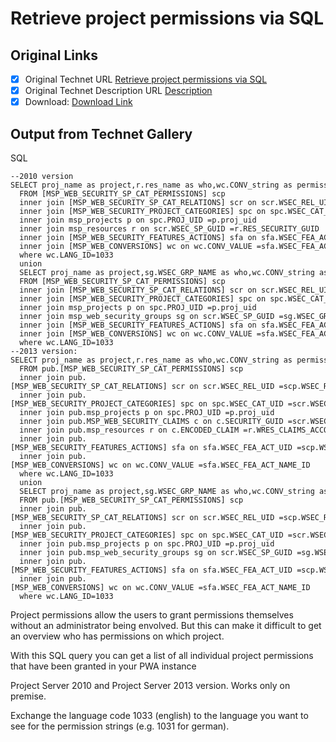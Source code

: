 # Retrieve project permissions via SQL

## Original Links

- [x] Original Technet URL [Retrieve project permissions via SQL](https://gallery.technet.microsoft.com/Retrieve-permissions-via-f5ba6daa)
- [x] Original Technet Description URL [Description](https://gallery.technet.microsoft.com/Retrieve-permissions-via-f5ba6daa/description)
- [x] Download: [Download Link](Download\Project_Permissions.sql)

## Output from Technet Gallery

SQL

```
--2010 version
SELECT proj_name as project,r.res_name as who,wc.CONV_string as permission
  FROM [MSP_WEB_SECURITY_SP_CAT_PERMISSIONS] scp
  inner join [MSP_WEB_SECURITY_SP_CAT_RELATIONS] scr on scr.WSEC_REL_UID =scp.WSEC_REL_UID
  inner join [MSP_WEB_SECURITY_PROJECT_CATEGORIES] spc on spc.WSEC_CAT_UID =scr.WSEC_CAT_UID
  inner join msp_projects p on spc.PROJ_UID =p.proj_uid
  inner join msp_resources r on scr.WSEC_SP_GUID =r.RES_SECURITY_GUID
  inner join [MSP_WEB_SECURITY_FEATURES_ACTIONS] sfa on sfa.WSEC_FEA_ACT_UID =scp.WSEC_FEA_ACT_UID
  inner join [MSP_WEB_CONVERSIONS] wc on wc.CONV_VALUE =sfa.WSEC_FEA_ACT_NAME_ID
  where wc.LANG_ID=1033
  union
  SELECT proj_name as project,sg.WSEC_GRP_NAME as who,wc.CONV_string as permission
  FROM [MSP_WEB_SECURITY_SP_CAT_PERMISSIONS] scp
  inner join [MSP_WEB_SECURITY_SP_CAT_RELATIONS] scr on scr.WSEC_REL_UID =scp.WSEC_REL_UID
  inner join [MSP_WEB_SECURITY_PROJECT_CATEGORIES] spc on spc.WSEC_CAT_UID =scr.WSEC_CAT_UID
  inner join msp_projects p on spc.PROJ_UID =p.proj_uid
  inner join msp_web_security_groups sg on scr.WSEC_SP_GUID =sg.WSEC_GRP_GUID
  inner join [MSP_WEB_SECURITY_FEATURES_ACTIONS] sfa on sfa.WSEC_FEA_ACT_UID =scp.WSEC_FEA_ACT_UID
  inner join [MSP_WEB_CONVERSIONS] wc on wc.CONV_VALUE =sfa.WSEC_FEA_ACT_NAME_ID
  where wc.LANG_ID=1033
--2013 version:
SELECT proj_name as project,r.res_name as who,wc.CONV_string as permission
  FROM pub.[MSP_WEB_SECURITY_SP_CAT_PERMISSIONS] scp
  inner join pub.[MSP_WEB_SECURITY_SP_CAT_RELATIONS] scr on scr.WSEC_REL_UID =scp.WSEC_REL_UID
  inner join pub.[MSP_WEB_SECURITY_PROJECT_CATEGORIES] spc on spc.WSEC_CAT_UID =scr.WSEC_CAT_UID
  inner join pub.msp_projects p on spc.PROJ_UID =p.proj_uid
  inner join pub.MSP_WEB_SECURITY_CLAIMS c on c.SECURITY_GUID =scr.WSEC_SP_GUID
  inner join pub.msp_resources r on c.ENCODED_CLAIM =r.WRES_CLAIMS_ACCOUNT
  inner join pub.[MSP_WEB_SECURITY_FEATURES_ACTIONS] sfa on sfa.WSEC_FEA_ACT_UID =scp.WSEC_FEA_ACT_UID
  inner join pub.[MSP_WEB_CONVERSIONS] wc on wc.CONV_VALUE =sfa.WSEC_FEA_ACT_NAME_ID
  where wc.LANG_ID=1033
  union
  SELECT proj_name as project,sg.WSEC_GRP_NAME as who,wc.CONV_string as permission
  FROM pub.[MSP_WEB_SECURITY_SP_CAT_PERMISSIONS] scp
  inner join pub.[MSP_WEB_SECURITY_SP_CAT_RELATIONS] scr on scr.WSEC_REL_UID =scp.WSEC_REL_UID
  inner join pub.[MSP_WEB_SECURITY_PROJECT_CATEGORIES] spc on spc.WSEC_CAT_UID =scr.WSEC_CAT_UID
  inner join pub.msp_projects p on spc.PROJ_UID =p.proj_uid
  inner join pub.msp_web_security_groups sg on scr.WSEC_SP_GUID =sg.WSEC_GRP_GUID
  inner join pub.[MSP_WEB_SECURITY_FEATURES_ACTIONS] sfa on sfa.WSEC_FEA_ACT_UID =scp.WSEC_FEA_ACT_UID
  inner join pub.[MSP_WEB_CONVERSIONS] wc on wc.CONV_VALUE =sfa.WSEC_FEA_ACT_NAME_ID
  where wc.LANG_ID=1033
```

Project permissions allow the users to grant permissions themselves without an administrator being envolved. But this can make it difficult to get an overview who has permissions on which project.

With this SQL query you can get a list of all individual project permissions that have been granted in your PWA instance

Project Server 2010 and Project Server 2013 version. Works only on premise.

Exchange the language code 1033 (english) to the language you want to see for the permission strings (e.g. 1031 for german).

